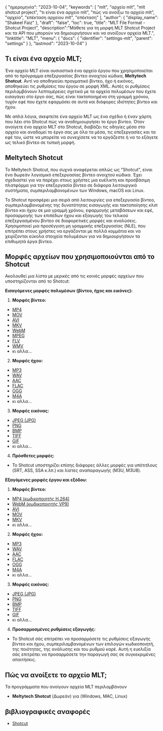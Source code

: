 {
"ημερομηνία": "2023-10-04",
  "keywords": [
"mlt",
"αρχείο mlt",
"mlt shotcut project",
"τι είναι ένα αρχείο mlt",
"πώς να ανοίξω το αρχείο mlt",
"αρχείο",
"επέκταση αρχείου mlt",
"επέκταση"
],
  "author": {
"display_name": "Shakeel Faiz"
},
"draft": "false",
"toc": true,
"title": "MLT File Format - Shotcut Project",
  "description":"Μάθετε για τη μορφή MLT Shotcut Project και τα API που μπορούν να δημιουργήσουν και να ανοίξουν αρχεία MLT.",
"linktitle": "MLT",
  "menu": {
    "docs": {
      "identifier": "settings-mlt",
      "parent": "settings"
}
},
"lastmod": "2023-10-04"
}

## Τι είναι ένα αρχείο MLT;

Ένα αρχείο MLT είναι ουσιαστικά ένα αρχείο έργου που χρησιμοποιείται από το πρόγραμμα επεξεργασίας βίντεο ανοιχτού κώδικα, **Meltytech Shotcut**. Αντί να αποθηκεύει πραγματικό βίντεο, ήχο ή εικόνες, αποθηκεύει τις ρυθμίσεις του έργου σε μορφή XML. Αυτές οι ρυθμίσεις περιλαμβάνουν λεπτομέρειες σχετικά με τα αρχεία πολυμέσων που έχετε εισαγάγει στο έργο σας, πώς είναι τακτοποιημένα στη γραμμή χρόνου, τυχόν εφέ που έχετε εφαρμόσει σε αυτά και διάφορες ιδιότητες βίντεο και ήχου.

Με απλά λόγια, σκεφτείτε ένα αρχείο MLT ως ένα σχέδιο ή έναν χάρτη που λέει στο Shotcut πώς να αναδημιουργήσει το έργο βίντεο. Όταν ανοίγετε ένα αρχείο MLT στο Shotcut, διαβάζει τις οδηγίες μέσα στο αρχείο και αναδομεί το έργο σας με όλα τα μέσα, τις επεξεργασίες και τα εφέ του, ώστε να μπορείτε να συνεχίσετε να το εργάζεστε ή να το εξάγετε ως τελικό βίντεο σε τυπική μορφή.

## Meltytech Shotcut

Το Meltytech Shotcut, που συχνά αναφέρεται απλώς ως "Shotcut", είναι ένα δωρεάν λογισμικό επεξεργασίας βίντεο ανοιχτού κώδικα. Έχει σχεδιαστεί για να παρέχει στους χρήστες μια ευέλικτη και προσβάσιμη πλατφόρμα για την επεξεργασία βίντεο σε διάφορα λειτουργικά συστήματα, συμπεριλαμβανομένων των Windows, macOS και Linux.

Το Shotcut προσφέρει μια σειρά από λειτουργίες για επεξεργασία βίντεο, συμπεριλαμβανομένης της δυνατότητας εισαγωγής και τακτοποίησης κλιπ βίντεο και ήχου σε μια γραμμή χρόνου, εφαρμογής μεταβάσεων και εφέ, προσαρμογής των επιπέδων ήχου και εξαγωγής του τελικού επεξεργασμένου βίντεο σε διαφορετικές μορφές και αναλύσεις. Χρησιμοποιεί μια προσέγγιση μη γραμμικής επεξεργασίας (NLE), που επιτρέπει στους χρήστες να εργάζονται με πολλά κομμάτια και να χειρίζονται εύκολα στοιχεία πολυμέσων για να δημιουργήσουν τα επιθυμητά έργα βίντεο.

## Μορφές αρχείων που χρησιμοποιούνται από το Shotcut

Ακολουθεί μια λίστα με μερικές από τις κοινές μορφές αρχείων που υποστηρίζονται από το Shotcut:

**Εισαγόμενες μορφές πολυμέσων (βίντεο, ήχος και εικόνες):**

1. **Μορφές βίντεο:**
    








- [MP4](/el/video/mp4/)
- [MOV](/el/video/mov/)
- [AVI](/el/video/avi/)
- [MKV](/el/video/mkv/)
- [WebM](/el/video/webm/)
- [MPEG](/el/video/mpeg/)
- [FLV](/el/video/flv/)
- [WMV](/el/video/wmv/)
- κι αλλα...
2. **Μορφές ήχου:**
    








- [MP3](/el/audio/mp3/)
- [WAV](/el/audio/wav/)
- [AAC](/el/audio/aac/)
- [FLAC](/el/audio/flac/)
- [OGG](/el/audio/ogg/)
- [M4A](/el/audio/m4a/)
- κι αλλα...
3. **Μορφές εικόνας:**
    








- [JPEG (JPG)](/el/image/jpeg/)
- [PNG](/el/image/png/)
- [BMP](/el/image/bmp/)
- [TIFF](/el/image/tiff/)
- [GIF](/el/image/gif/)
- κι αλλα...
4. **Πρόσθετες μορφές:**
    








- Το Shotcut υποστηρίζει επίσης διάφορες άλλες μορφές για υπότιτλους (SRT, ASS, SSA κ.λπ.) και λίστες αναπαραγωγής (M3U, M3U8).

**Εξαγόμενες μορφές έργου και εξόδου:**

1. **Μορφές βίντεο:**
    








- [MP4 (κωδικοποιητής H.264)](/el/video/mp4/)
- [WebM (κωδικοποιητής VP9)](/el/video/webm/)
- [AVI](/el/video/avi/)
- [MOV](/el/video/mov/)
- [MKV](/el/video/mkv/)
- κι αλλα...
2. **Μορφές ήχου:**
    








- [MP3](/el/audio/mp3/)
- [WAV](/el/audio/wav/)
- [AAC](/el/audio/aac/)
- [FLAC](/el/audio/flac/)
- [OGG](/el/audio/ogg/)
- [M4A](/el/audio/m4a/)
- κι αλλα...
3. **Μορφές εικόνας:**
    








- [JPEG (JPG)](/el/image/jpeg/)
- [PNG](/el/image/png/)
- [BMP](/el/image/bmp/)
- [TIFF](/el/image/tiff/)
- [GIF](/el/image/gif/)
- κι αλλα...
4. **Προσαρμοσμένες ρυθμίσεις εξαγωγής:**
    








- Το Shotcut σάς επιτρέπει να προσαρμόσετε τις ρυθμίσεις εξαγωγής βίντεο και ήχου, συμπεριλαμβανομένων των επιλογών κωδικοποιητή, της ποιότητας, της ανάλυσης και του ρυθμού καρέ. Αυτή η ευελιξία σάς επιτρέπει να προσαρμόσετε την παραγωγή σας σε συγκεκριμένες απαιτήσεις.

## Πώς να ανοίξετε το αρχείο MLT;

Τα προγράμματα που ανοίγουν αρχεία MLT περιλαμβάνουν

- **Meltytech Shotcut** (Δωρεάν) για (Windows, MAC, Linux)

## βιβλιογραφικές αναφορές
* [Shotcut](https://en.wikipedia.org/wiki/Shotcut)
